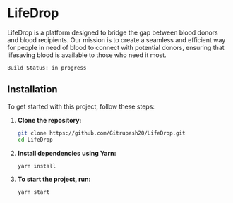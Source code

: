 # LifeDrop
LifeDrop is a platform designed to bridge the gap between blood donors and blood recipients. Our mission is to create a seamless and efficient way for people in need of blood to connect with potential donors, ensuring that lifesaving blood is available to those who need it most.



```Build Status: in progress```

## Installation

To get started with this project, follow these steps:

1. **Clone the repository:**

    ```sh
    git clone https://github.com/Gitrupesh20/LifeDrop.git
    cd LifeDrop
    ```

2. **Install dependencies using Yarn:**

    ```sh
    yarn install
    ```
3. **To start the project, run:**

    ```sh
    yarn start

